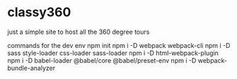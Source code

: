 # classy360
just a simple site to host all the 360 degree tours

commands for the dev env
npm init
npm i -D webpack webpack-cli
npm i -D sass style-loader css-loader sass-loader
npm i -D html-webpack-plugin
npm i -D babel-loader @babel/core @babel/preset-env
npm i -D webpack-bundle-analyzer
